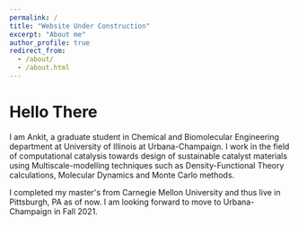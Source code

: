 ```yaml
---
permalink: /
title: "Website Under Construction"
excerpt: "About me"
author_profile: true
redirect_from: 
  - /about/
  - /about.html
---
```


<!-- # Website under construction -->

# Hello There
I am Ankit, a graduate student in Chemical and Biomolecular Engineering department at University of Illinois at Urbana-Champaign. I work in the field of computational catalysis towards design of sustainable catalyst materials using Multiscale-modelling techniques such as Density-Functional Theory calculations, Molecular Dynamics and Monte Carlo methods.

I completed my master's from Carnegie Mellon University and thus live in Pittsburgh, PA as of now. I am looking forward to move to Urbana-Champaign in Fall 2021.
